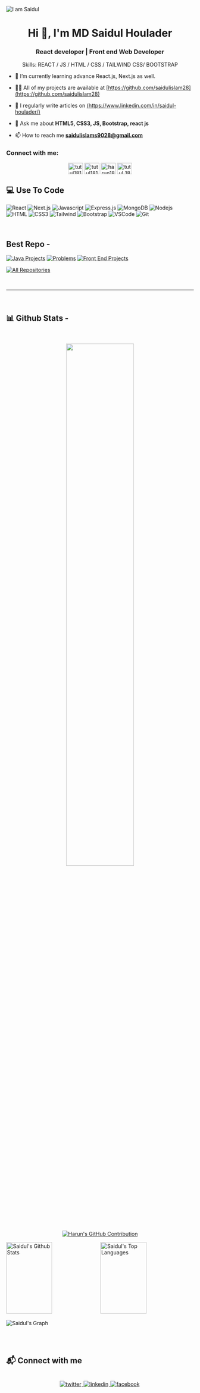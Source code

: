 ![I am Saidul](https://drive.google.com/file/d/1e8sRg0NzyuF8i6uehvvNuNWP4mMlhT81/view?usp=sharing)

<h1 align="center">Hi 👋, I'm MD Saidul Houlader </h1>
<h3 align="center"> React developer | Front end Web Developer </h3>


<div align="center">



Skills: REACT / JS / HTML / CSS / TAILWIND CSS/ BOOTSTRAP

</div>

- 🌱 I’m currently learning advance React.js, Next.js as well.

- 👨‍💻 All of my projects are available at [https://github.com/saidulislam28](https://github.com/saidulislam28)

- 📝 I regularly write articles on [(https://www.linkedin.com/in/saidul-houlader/)](https://www.linkedin.com/in/saidul-houlader/)

- 💬 Ask me about **HTML5, CSS3, JS, Bootstrap, react js**

- 📫 How to reach me **saidulislams9028@gmail.com**



<h3 align="left">Connect with me:</h3>

<p align="center">
<a href="https://www.facebook.com/profile.php?id=100024676355421" target="blank"><img align="center" src="https://raw.githubusercontent.com/rahuldkjain/github-profile-readme-generator/master/src/images/icons/Social/facebook.svg" alt="tutul181" height="30" width="40" /></a>
<a href="https://x.com/Saidul11Islam" target="blank"><img align="center" src="https://raw.githubusercontent.com/rahuldkjain/github-profile-readme-generator/master/src/images/icons/Social/twitter.svg" alt="tutul181" height="30" width="40" /></a>
<a href="https://www.linkedin.com/in/saidul-houlader/" target="blank"><img align="center" src="https://raw.githubusercontent.com/rahuldkjain/github-profile-readme-generator/master/src/images/icons/Social/linked-in-alt.svg" alt="harun181" height="30" width="40" /></a>
<a href="https://www.instagram.com/saidul8883/" target="blank"><img align="center" src="https://raw.githubusercontent.com/rahuldkjain/github-profile-readme-generator/master/src/images/icons/Social/instagram.svg" alt="tutul_181" height="30" width="40" /></a>
</p>

## 💻  Use To Code

![React](https://img.shields.io/badge/-React-61DBFB?style=for-the-badge&labelColor=black&logo=react&logoColor=61DBFB)
![Next.js](https://img.shields.io/badge/next.js-000000?style=for-the-badge&logo=nextdotjs&logoColor=white)
![Javascript](https://img.shields.io/badge/Javascript-F0DB4F?style=for-the-badge&labelColor=black&logo=javascript&logoColor=F0DB4F)
![Express.js](https://img.shields.io/badge/Express.js-000000?style=for-the-badge&logo=express&logoColor=white)
![MongoDB](https://img.shields.io/badge/MongoDB-4EA94B?style=for-the-badge&logo=mongodb&logoColor=white)
![Nodejs](https://img.shields.io/badge/Nodejs-3C873A?style=for-the-badge&labelColor=black&logo=node.js&logoColor=3C873A)
![HTML](https://img.shields.io/badge/HTML5-E34F26?style=for-the-badge&logo=html5&logoColor=white)
![CSS3](https://img.shields.io/badge/CSS3-1572B6?style=for-the-badge&logo=css3&logoColor=white)
![Tailwind](https://img.shields.io/badge/Tailwind_CSS-092749?style=for-the-badge&logo=tailwindcss&logoColor=06B6D4&labelColor=000000)
![Bootstrap](https://img.shields.io/badge/Bootstrap-563D7C?style=for-the-badge&logo=bootstrap&logoColor=white)
![VSCode](https://img.shields.io/badge/Visual_Studio-0078d7?style=for-the-badge&logo=visual%20studio&logoColor=white)
![Git](https://img.shields.io/badge/Git-F05032?style=for-the-badge&logo=git&logoColor=white)

<br/>

## Best Repo -

[![Java Projects](https://github-readme-stats.vercel.app/api/pin/?username=saidulislam28&repo=TourOP-client&border_color=7F3FBF&bg_color=0D1117&title_color=C9D1D9&text_color=8B949E&icon_color=7F3FBF)](https://github.com/saidulislam28/TourOP-client)
[![Problems](https://github-readme-stats.vercel.app/api/pin/?username=saidulislam28&repo=studymate-client&border_color=7F3FBF&bg_color=0D1117&title_color=C9D1D9&text_color=8B949E&icon_color=7F3FBF)](https://github.com/saidulislam28/studymate-client)
[![Front End Projects](https://github-readme-stats.vercel.app/api/pin/?username=saidulislam28&repo=property-portal&border_color=7F3FBF&bg_color=0D1117&title_color=C9D1D9&text_color=8B949E&icon_color=7F3FBF)](https://github.com/saidulislam28/property-portal)

<p align="left">
  <a href="https://github.com/saidulislam28?tab=repositories" target="_blank"><img alt="All Repositories" title="All Repositories" src="https://img.shields.io/badge/-All%20Repos-2962FF?style=for-the-badge&logo=koding&logoColor=white"/></a>
</p>

<br/>
<hr/>
<br/>

## 📊 Github Stats -

<br/>
<p align="center">
  <img width="60%" src="https://github-readme-streak-stats.herokuapp.com?user=saidulislam28&theme=react&hide_border=true&background=0D1117&stroke=0D1117&fire=7F3FBF&sideLabels=00F0FF&currStreakNum=7F3FBF&ring=7F3FBF&currStreakLabel=7F3FBF&sideNums=00F0FF" />
</p>
<br/>

<p align="center">
  <a href="https://github.com/saidulislam28?tab=repositories">
    <img src="https://github-profile-summary-cards.vercel.app/api/cards/profile-details?username=saidulislam28&theme=radical" alt="Harun's GitHub Contribution"/>
  </a>
</p>

<a> 
    <a href="https://github.com/saidulislam28/"><img alt="Saidul's Github Stats" src="https://denvercoder1-github-readme-stats.vercel.app/api?username=saidulislam28&show_icons=true&count_private=true&theme=react&border_color=7F3FBF&bg_color=0D1117&title_color=F85D7F&icon_color=F8D866" height="192px" width="49.5%"/></a>
  <a href="https://github.com/saidulislam28/"><img alt="Saidul's Top Languages" src="https://denvercoder1-github-readme-stats.vercel.app/api/top-langs/?username=saidulislam28&langs_count=8&layout=compact&theme=react&border_color=7F3FBF&bg_color=0D1117&title_color=F85D7F&icon_color=F8D866" height="192px" width="49.5%"/></a>
  <br/>
</a>

![Saidul's Graph](https://github-readme-activity-graph.vercel.app/graph?username=saidulislam28&custom_title=saidul's%20GitHub%20Activity%20Graph&bg_color=0D1117&color=7F3FBF&line=7F3FBF&point=7F3FBF&area_color=FFFFFF&title_color=FFFFFF&area=true)

<br/>

<br/>

## 📬 Connect with me

<div align="center">
<br/>
<a href="https://x.com/Saidul11Islam" target="_blank">
<img src=https://img.shields.io/badge/twitter-%2300acee.svg?&style=for-the-badge&logo=twitter&logoColor=white alt=twitter style="margin-bottom: 5px; margin-right: 2px;" />
</a>
<a href="https://www.linkedin.com/in/saidul-houlader/" target="_blank">
<img src=https://img.shields.io/badge/linkedin-%231E77B5.svg?&style=for-the-badge&logo=linkedin&logoColor=white alt=linkedin style="margin-bottom: 5px; margin-right: 2px;" />
</a>
<a href="https://www.facebook.com/profile.php?id=100024676355421" target="_blank">
<img src=https://img.shields.io/badge/facebook-%232E87FB.svg?&style=for-the-badge&logo=facebook&logoColor=white alt=facebook style="margin-bottom: 5px; margin-right: 2px;" />
</a>  
</div>
